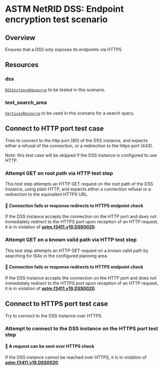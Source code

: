 # ASTM NetRID DSS: Endpoint encryption test scenario

## Overview

Ensures that a DSS only exposes its endpoints via HTTPS.

## Resources

### dss

[`DSSInstanceResource`](../../../../../resources/astm/f3411/dss.py) to be tested in this scenario.

### test_search_area

[`VerticesResource`](../../../../../resources/vertices.py) to be used in this scenario for a search query.

## Connect to HTTP port test case

Tries to connect to the http port (80) of the DSS instance, and expects either a refusal of the connection,
or a redirection to the https port (443).

Note: this test case will be skipped if the DSS instance is configured to use HTTP.

### Attempt GET on root path via HTTP test step

This test step attempts an HTTP GET request on the root path of the DSS instance, using plain HTTP,
and expects either a connection refusal or a redirection to the equivalent HTTPS URL.

#### 🛑 Connection fails or response redirects to HTTPS endpoint check

If the DSS instance accepts the connection on the HTTP port and does not immediately redirect to the HTTPS port
upon reception of an HTTP request, it is in violation of **[astm.f3411.v19.DSS0020](../../../../../requirements/astm/f3411/v19.md)**.

### Attempt GET on a known valid path via HTTP test step

This test step attempts an HTTP GET request on a known valid path by searching for ISAs in the configured planning area.

#### 🛑 Connection fails or response redirects to HTTPS endpoint check

If the DSS instance accepts the connection on the HTTP port and does not immediately redirect to the HTTPS port
upon reception of an HTTP request, it is in violation of **[astm.f3411.v19.DSS0020](../../../../../requirements/astm/f3411/v19.md)**.

## Connect to HTTPS port test case

Try to connect to the DSS instance over HTTPS.

### Attempt to connect to the DSS instance on the HTTPS port test step

#### 🛑 A request can be sent over HTTPS check

If the DSS instance cannot be reached over HTTPS, it is in violation of **[astm.f3411.v19.DSS0020](../../../../../requirements/astm/f3411/v19.md)**.
